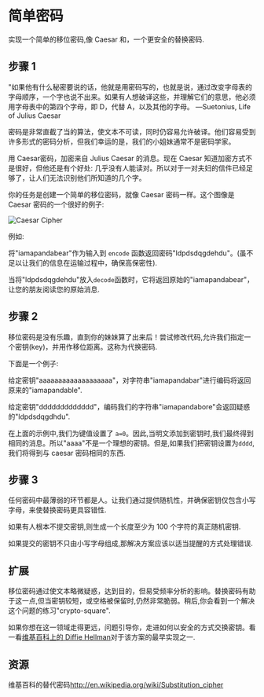 # 简单密码

实现一个简单的移位密码,像 Caesar 和，一个更安全的替换密码.

## 步骤 1

"如果他有什么秘密要说的话，他就是用密码写的，也就是说，通过改变字母表的字母顺序，一个字也说不出来。如果有人想破译这些，并理解它们的意思，他必须用字母表中的第四个字母，即 D，代替 A，以及其他的字母。
—Suetonius, Life of Julius Caesar

密码是非常直截了当的算法，使文本不可读，同时仍容易允许破译。他们容易受到许多形式的密码分析，但我们幸运的是，我们的小姐妹通常不是密码学家。

用 Caesar密码，加密来自 Julius Caesar 的消息。现在 Caesar 知道加密方式不是很好，但他还是有个好处: 几乎没有人能读对。所以对于一对夫妇的信件已经足够了，让人们无法识别他们所知道的几个字。

你的任务是创建一个简单的移位密码，就像 Caesar 密码一样。这个图像是 Caesar 密码的一个很好的例子:

![Caesar Cipher][1]

例如:

将"iamapandabear"作为输入到 `encode` 函数返回密码"ldpdsdqgdehdu"。(虽不足以让我们的信息在运输过程中，确保高保密性).

当将"ldpdsdqgdehdu"放入`decode`函数时，它将返回原始的"iamapandabear"，让您的朋友阅读您的原始消息.

## 步骤 2

移位密码是没有乐趣，直到你的妹妹算了出来后！尝试修改代码,允许我们指定一个密钥(key)，并用作移位距离。这称为代换密码.

下面是一个例子:

给定密钥"aaaaaaaaaaaaaaaaaaa"，对字符串"iamapandabar"进行编码将返回原来的"iamapandable".

给定密钥"ddddddddddddd"，编码我们的字符串"iamapandabore"会返回疑惑的"ldpdsdqgdhdu".

在上面的示例中,我们为键值设置了 `a=0`。因此,当明文添加到密钥时,我们最终得到相同的消息。所以"aaaa"不是一个理想的密钥。但是,如果我们把密钥设置为`dddd`,我们将得到与 caesar 密码相同的东西.

## 步骤 3

任何密码中最薄弱的环节都是人。让我们通过提供随机性，并确保密钥仅包含小写字母，来使替换密码更具容错性.

如果有人根本不提交密钥,则生成一个长度至少为 100 个字符的真正随机密钥.

如果提交的密钥不只由小写字母组成,那解决方案应该以适当提醒的方式处理错误.

## 扩展

移位密码通过使文本略微疑惑，达到目的，但易受频率分析的影响。替换密码有助于这一点,但当密钥较短，或空格被保留时,仍然非常脆弱。稍后,你会看到一个解决这个问题的练习"crypto-square".

如果你想在这一领域走得更远，问题引导你，走进如何以安全的方式交换密钥。看一看[维基百科上的 Diffie Hellman][dh]对于该方案的最早实现之一.

[1]: https://upload.wikimedia.org/wikipedia/commons/thumb/4/4a/Caesar_cipher_left_shift_of_3.svg/320px-Caesar_cipher_left_shift_of_3.svg.png
[dh]: http://en.wikipedia.org/wiki/Diffie%E2%80%93Hellman_key_exchange
[help-page]: https://exercism.io/tracks/rust/learning
[modules]: https://doc.rust-lang.org/book/ch07-00-modules.html
[cargo]: https://doc.rust-lang.org/book/ch14-00-more-about-cargo.html
[rust-tests]: https://doc.rust-lang.org/book/ch11-02-running-tests.html

## 资源

维基百科的替代密码<http://en.wikipedia.org/wiki/Substitution_cipher>
